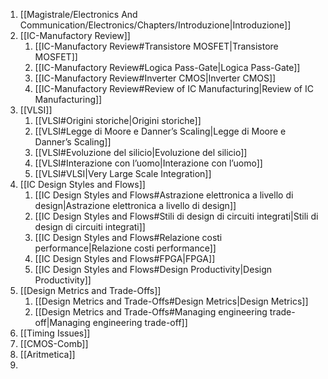 1. [[Magistrale/Electronics And Communication/Electronics/Chapters/Introduzione|Introduzione]]
2. [[IC-Manufactory Review]]
	1. [[IC-Manufactory Review#Transistore MOSFET|Transistore MOSFET]]
	2. [[IC-Manufactory Review#Logica Pass-Gate|Logica Pass-Gate]]
	3. [[IC-Manufactory Review#Inverter CMOS|Inverter CMOS]]
	4. [[IC-Manufactory Review#Review of IC Manufacturing|Review of IC Manufacturing]]
3. [[VLSI]]
	1. [[VLSI#Origini storiche|Origini storiche]]
	2. [[VLSI#Legge di Moore e Danner’s Scaling|Legge di Moore e Danner’s Scaling]]
	3. [[VLSI#Evoluzione del silicio|Evoluzione del silicio]]
	4. [[VLSI#Interazione con l’uomo|Interazione con l’uomo]]
	5. [[VLSI#VLSI|Very Large Scale Integration]]
4. [[IC Design Styles and Flows]]
	1. [[IC Design Styles and Flows#Astrazione elettronica a livello di design|Astrazione elettronica a livello di design]]
	2. [[IC Design Styles and Flows#Stili di design di circuiti integrati|Stili di design di circuiti integrati]]
	3. [[IC Design Styles and Flows#Relazione costi performance|Relazione costi performance]]
	4. [[IC Design Styles and Flows#FPGA|FPGA]]
	5. [[IC Design Styles and Flows#Design Productivity|Design Productivity]]
5. [[Design Metrics and Trade-Offs]]
	1. [[Design Metrics and Trade-Offs#Design Metrics|Design Metrics]]
	2. [[Design Metrics and Trade-Offs#Managing engineering trade-off|Managing engineering trade-off]]
6. [[Timing Issues]]
7. [[CMOS-Comb]]
8. [[Aritmetica]]
9. 
